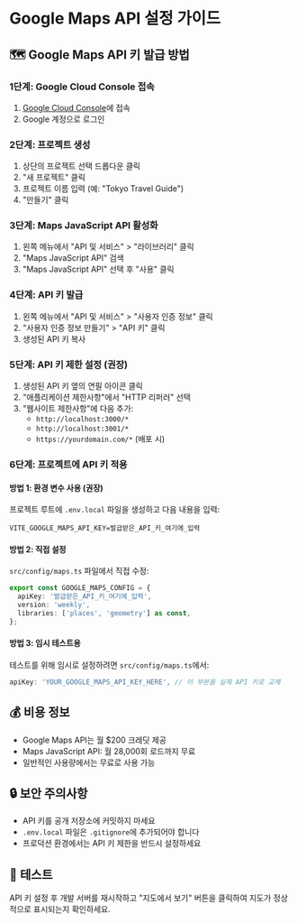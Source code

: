 # Google Maps API 설정 가이드

## 🗺️ Google Maps API 키 발급 방법

### 1단계: Google Cloud Console 접속
1. [Google Cloud Console](https://console.cloud.google.com/)에 접속
2. Google 계정으로 로그인

### 2단계: 프로젝트 생성
1. 상단의 프로젝트 선택 드롭다운 클릭
2. "새 프로젝트" 클릭
3. 프로젝트 이름 입력 (예: "Tokyo Travel Guide")
4. "만들기" 클릭

### 3단계: Maps JavaScript API 활성화
1. 왼쪽 메뉴에서 "API 및 서비스" > "라이브러리" 클릭
2. "Maps JavaScript API" 검색
3. "Maps JavaScript API" 선택 후 "사용" 클릭

### 4단계: API 키 발급
1. 왼쪽 메뉴에서 "API 및 서비스" > "사용자 인증 정보" 클릭
2. "사용자 인증 정보 만들기" > "API 키" 클릭
3. 생성된 API 키 복사

### 5단계: API 키 제한 설정 (권장)
1. 생성된 API 키 옆의 연필 아이콘 클릭
2. "애플리케이션 제한사항"에서 "HTTP 리퍼러" 선택
3. "웹사이트 제한사항"에 다음 추가:
   - `http://localhost:3000/*`
   - `http://localhost:3001/*`
   - `https://yourdomain.com/*` (배포 시)

### 6단계: 프로젝트에 API 키 적용

#### 방법 1: 환경 변수 사용 (권장)
프로젝트 루트에 `.env.local` 파일을 생성하고 다음 내용을 입력:
```env
VITE_GOOGLE_MAPS_API_KEY=발급받은_API_키_여기에_입력
```

#### 방법 2: 직접 설정
`src/config/maps.ts` 파일에서 직접 수정:
```typescript
export const GOOGLE_MAPS_CONFIG = {
  apiKey: '발급받은_API_키_여기에_입력',
  version: 'weekly',
  libraries: ['places', 'geometry'] as const,
};
```

#### 방법 3: 임시 테스트용
테스트를 위해 임시로 설정하려면 `src/config/maps.ts`에서:
```typescript
apiKey: 'YOUR_GOOGLE_MAPS_API_KEY_HERE', // 이 부분을 실제 API 키로 교체
```

## 💰 비용 정보
- Google Maps API는 월 $200 크레딧 제공
- Maps JavaScript API: 월 28,000회 로드까지 무료
- 일반적인 사용량에서는 무료로 사용 가능

## 🔒 보안 주의사항
- API 키를 공개 저장소에 커밋하지 마세요
- `.env.local` 파일은 `.gitignore`에 추가되어야 합니다
- 프로덕션 환경에서는 API 키 제한을 반드시 설정하세요

## 🚀 테스트
API 키 설정 후 개발 서버를 재시작하고 "지도에서 보기" 버튼을 클릭하여 지도가 정상적으로 표시되는지 확인하세요.
